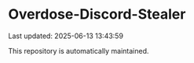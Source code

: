 # Overdose-Discord-Stealer

Last updated: 2025-06-13 13:43:59

This repository is automatically maintained.
